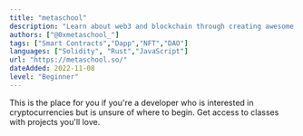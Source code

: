 ```yaml
---
title: "metaschool"
description: "Learn about web3 and blockchain through creating awesome things."
authors: ["@0xmetaschool_"]
tags: ["Smart Contracts","Dapp","NFT","DAO"]
languages: ["Solidity", "Rust","JavaScript"]
url: "https://metaschool.so/"
dateAdded: 2022-11-08
level: "Beginner"
---
```


This is the place for you if you're a developer who is interested in cryptocurrencies but is unsure of where to begin. Get access to classes with projects you'll love.
